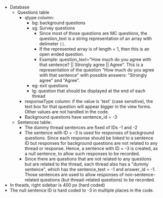 * Database
	* Questions table
		* qtype column:
			* bg: background questions
			* sg: Survey questions
				* Since most of those questions are MC questions, the question_text is a string representation of an array with delimeter `||`.
				* If the represented array is of length = 1, then this is an open ended question.
				* Example: question_text="How much do you agree with that sentence? || Strongly agree || Agree". This is a representation of the question "How much do you agree with that sentence" with possible answers: "Strongly agree" and "Agree".
			* eg: exit questions
			* lg: question that should be displayed at the end of each thread
		* responseType column: if the value is 'text' (case sensitive), the text box for that question will appear bigger in the view forms. Other values are not handled in the code.
		* Background questions have sentence_id = -3
	* Sentences table:
		* The dummy thread sentences are fixed of IDs -1 and -2
		* The sentence with ID = -3 is used for responses of background questions. Since each response should be linked to a sentence ID but responses for background questions are not related to any thread or response. Hence, a sentence with ID = -3 is created, as a null sentence, to allow such responses to be recorded.
		* Since there are questions that are not related to any questions but are related to the thread, each thread also has a "dummy sentence", which has the sentence_text = -1 and answer_id = -1. Those sentences are used to allow responses of non-sentence-related questions (but thread-related questions) to be recorded.
* In theads, right sidebar is 400 px (hard coded)
* The null sentence ID is hard coded to -3 in multiple places in the code.
